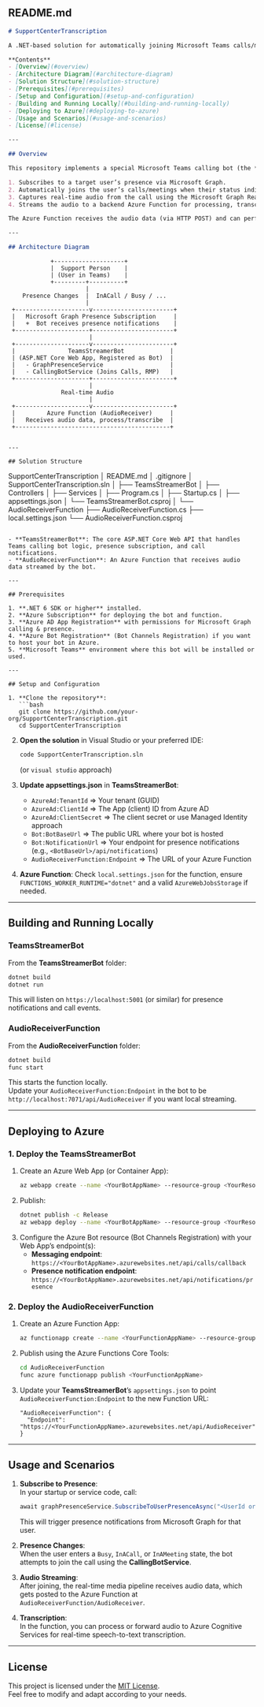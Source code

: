 ## README.md

```markdown
# SupportCenterTranscription

A .NET-based solution for automatically joining Microsoft Teams calls/meetings for a specific support user and streaming real-time audio to an Azure Function for transcription or further processing.

**Contents**  
- [Overview](#overview)  
- [Architecture Diagram](#architecture-diagram)  
- [Solution Structure](#solution-structure)  
- [Prerequisites](#prerequisites)  
- [Setup and Configuration](#setup-and-configuration)  
- [Building and Running Locally](#building-and-running-locally)  
- [Deploying to Azure](#deploying-to-azure)  
- [Usage and Scenarios](#usage-and-scenarios)  
- [License](#license)

---

## Overview

This repository implements a special Microsoft Teams calling bot (the **TeamsStreamerBot**) that:

1. Subscribes to a target user’s presence via Microsoft Graph.  
2. Automatically joins the user’s calls/meetings when their status indicates they’re in a call or meeting.  
3. Captures real-time audio from the call using the Microsoft Graph Real-time Media Platform (RMP).  
4. Streams the audio to a backend Azure Function for processing, transcription, or storage.  

The Azure Function receives the audio data (via HTTP POST) and can perform actions like transcription (using Cognitive Services) or archiving for compliance.

---

## Architecture Diagram

```
                +--------------------+
                |  Support Person    |
                | (User in Teams)    |
                +---------+----------+
                          |
        Presence Changes  |  InACall / Busy / ...
                          |
     +---------------------v-----------------------+
     |   Microsoft Graph Presence Subscription     |
     |   +  Bot receives presence notifications    |
     +---------------------+-----------------------+
                           |
     +---------------------v-----------------------+
     |               TeamsStreamerBot             |
     | (ASP.NET Core Web App, Registered as Bot)  |
     |   - GraphPresenceService                   |
     |   - CallingBotService (Joins Calls, RMP)   |
     +---------------------+-----------------------+
                           |
                   Real-time Audio
                           |
     +---------------------v-----------------------+
     |         Azure Function (AudioReceiver)     |
     |   Receives audio data, process/transcribe  |
     +--------------------------------------------+
```

---

## Solution Structure

```
SupportCenterTranscription
│  README.md
│  .gitignore
│  SupportCenterTranscription.sln
│
├── TeamsStreamerBot
│   ├── Controllers
│   ├── Services
│   ├── Program.cs
│   ├── Startup.cs
│   ├── appsettings.json
│   └── TeamsStreamerBot.csproj
│
└── AudioReceiverFunction
    ├── AudioReceiverFunction.cs
    ├── local.settings.json
    └── AudioReceiverFunction.csproj
```

- **TeamsStreamerBot**: The core ASP.NET Core Web API that handles Teams calling bot logic, presence subscription, and call notifications.  
- **AudioReceiverFunction**: An Azure Function that receives audio data streamed by the bot.

---

## Prerequisites

1. **.NET 6 SDK or higher** installed.  
2. **Azure Subscription** for deploying the bot and function.  
3. **Azure AD App Registration** with permissions for Microsoft Graph calling & presence.  
4. **Azure Bot Registration** (Bot Channels Registration) if you want to host your bot in Azure.  
5. **Microsoft Teams** environment where this bot will be installed or used.

---

## Setup and Configuration

1. **Clone the repository**:
   ```bash
   git clone https://github.com/your-org/SupportCenterTranscription.git
   cd SupportCenterTranscription
   ```

2. **Open the solution** in Visual Studio or your preferred IDE:
   ```bash
   code SupportCenterTranscription.sln
   ```
   (or `visual studio` approach)

3. **Update appsettings.json** in **TeamsStreamerBot**:
   - `AzureAd:TenantId` => Your tenant (GUID)  
   - `AzureAd:ClientId` => The App (client) ID from Azure AD  
   - `AzureAd:ClientSecret` => The client secret or use Managed Identity approach  
   - `Bot:BotBaseUrl` => The public URL where your bot is hosted  
   - `Bot:NotificationUrl` => Your endpoint for presence notifications (e.g., `<BotBaseUrl>/api/notifications`)  
   - `AudioReceiverFunction:Endpoint` => The URL of your Azure Function  

4. **Azure Function**: Check `local.settings.json` for the function, ensure `FUNCTIONS_WORKER_RUNTIME="dotnet"` and a valid `AzureWebJobsStorage` if needed.

---

## Building and Running Locally

### TeamsStreamerBot

From the **TeamsStreamerBot** folder:
```bash
dotnet build
dotnet run
```
This will listen on `https://localhost:5001` (or similar) for presence notifications and call events.

### AudioReceiverFunction

From the **AudioReceiverFunction** folder:
```bash
dotnet build
func start
```
This starts the function locally.  
Update your `AudioReceiverFunction:Endpoint` in the bot to be `http://localhost:7071/api/AudioReceiver` if you want local streaming.

---

## Deploying to Azure

### 1. Deploy the TeamsStreamerBot

1. Create an Azure Web App (or Container App):
   ```bash
   az webapp create --name <YourBotAppName> --resource-group <YourResourceGroup> --plan <YourAppServicePlan>
   ```
2. Publish:
   ```bash
   dotnet publish -c Release
   az webapp deploy --name <YourBotAppName> --resource-group <YourResourceGroup> --src-path .\bin\Release\net6.0\publish
   ```
3. Configure the Azure Bot resource (Bot Channels Registration) with your Web App’s endpoint(s):
   - **Messaging endpoint**: `https://<YourBotAppName>.azurewebsites.net/api/calls/callback`  
   - **Presence notification endpoint**: `https://<YourBotAppName>.azurewebsites.net/api/notifications/presence`

### 2. Deploy the AudioReceiverFunction

1. Create an Azure Function App:
   ```bash
   az functionapp create --name <YourFunctionAppName> --resource-group <YourResourceGroup> --storage-account <YourStorageAccount> --runtime dotnet
   ```
2. Publish using the Azure Functions Core Tools:
   ```bash
   cd AudioReceiverFunction
   func azure functionapp publish <YourFunctionAppName>
   ```
3. Update your **TeamsStreamerBot**’s `appsettings.json` to point `AudioReceiverFunction:Endpoint` to the new Function URL:
   ```
   "AudioReceiverFunction": {
     "Endpoint": "https://<YourFunctionAppName>.azurewebsites.net/api/AudioReceiver"
   }
   ```

---

## Usage and Scenarios

1. **Subscribe to Presence**:  
   In your startup or service code, call:
   ```csharp
   await graphPresenceService.SubscribeToUserPresenceAsync("<UserId or UPN>");
   ```
   This will trigger presence notifications from Microsoft Graph for that user.

2. **Presence Changes**:  
   When the user enters a `Busy`, `InACall`, or `InAMeeting` state, the bot attempts to join the call using the **CallingBotService**.

3. **Audio Streaming**:  
   After joining, the real-time media pipeline receives audio data, which gets posted to the Azure Function at `AudioReceiverFunction/AudioReceiver`.

4. **Transcription**:  
   In the function, you can process or forward audio to Azure Cognitive Services for real-time speech-to-text transcription.

---

## License

This project is licensed under the [MIT License](LICENSE).  
Feel free to modify and adapt according to your needs.
